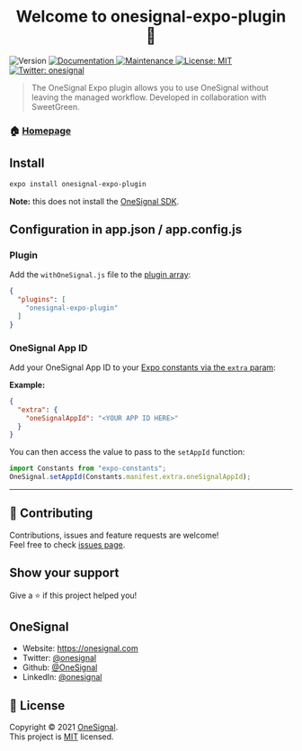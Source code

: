 <h1 align="center">Welcome to onesignal-expo-plugin 👋</h1>
<p>
  <img alt="Version" src="https://img.shields.io/badge/version-1.0.0--beta1-blue.svg?cacheSeconds=2592000" />
  <a href="https://github.com/OneSignal/onesignal-expo-plugin#readme" target="_blank">
    <img alt="Documentation" src="https://img.shields.io/badge/documentation-yes-brightgreen.svg" />
  </a>
  <a href="https://github.com/OneSignal/onesignal-expo-plugin/graphs/commit-activity" target="_blank">
    <img alt="Maintenance" src="https://img.shields.io/badge/Maintained%3F-yes-green.svg" />
  </a>
  <a href="https://github.com/OneSignal/onesignal-expo-plugin/blob/master/LICENSE" target="_blank">
    <img alt="License: MIT" src="https://img.shields.io/github/license/OneSignal/onesignal-expo-plugin" />
  </a>
  <a href="https://twitter.com/onesignal" target="_blank">
    <img alt="Twitter: onesignal" src="https://img.shields.io/twitter/follow/onesignal.svg?style=social" />
  </a>
</p>

> The OneSignal Expo plugin allows you to use OneSignal without leaving the managed workflow. Developed in collaboration with SweetGreen.

### 🏠 [Homepage](https://github.com/OneSignal/onesignal-expo-plugin#readme)

## Install

```sh
expo install onesignal-expo-plugin
```

**Note:** this does not install the [OneSignal SDK](https://github.com/OneSignal/react-native-onesignal).

## Configuration in app.json / app.config.js
### Plugin
Add the `withOneSignal.js` file to the [plugin array](https://docs.expo.dev/versions/latest/config/app/):

```json
{
  "plugins": [
    "onesignal-expo-plugin"
  ]
}
```

### OneSignal App ID
Add your OneSignal App ID to your [Expo constants via the `extra` param](https://docs.expo.dev/versions/latest/config/app/):

**Example:**
```json
{
  "extra": {
    "oneSignalAppId": "<YOUR APP ID HERE>"
  }
}
```

You can then access the value to pass to the `setAppId` function:

```js
import Constants from "expo-constants";
OneSignal.setAppId(Constants.manifest.extra.oneSignalAppId);
```

---

## 🤝 Contributing

Contributions, issues and feature requests are welcome!<br />Feel free to check [issues page](https://github.com/OneSignal/onesignal-expo-plugin/issues).

## Show your support

Give a ⭐️ if this project helped you!

## OneSignal

* Website: https://onesignal.com
* Twitter: [@onesignal](https://twitter.com/onesignal)
* Github: [@OneSignal](https://github.com/OneSignal)
* LinkedIn: [@onesignal](https://linkedin.com/company/onesignal)

## 📝 License

Copyright © 2021 [OneSignal](https://github.com/OneSignal).<br />
This project is [MIT](https://github.com/OneSignal/onesignal-expo-plugin/blob/master/LICENSE) licensed.
